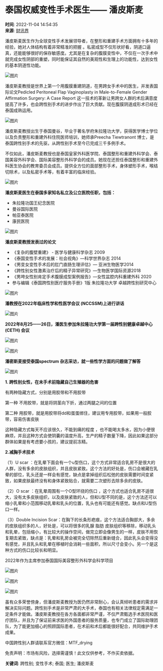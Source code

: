 # 泰国权威变性手术医生—— 潘皮斯麦

**时间**: 2022-11-04 14:54:35  
**来源**: [财讯界](#)  

潘皮斯麦医生作为全球变性手术发展领导者，在整形和重建手术方面拥有十多年的经验，她对人体结构有着非常精准的把握 。私密成型不仅形状好看，阴道口逼真，还能能够很好的保存敏感度。尤其是在复杂的腹膜变性中，不仅在一次手术中就完成女性阴部的重塑，同时能保证其自然的美观性和生理上的功能性，达到女性的基本阴道性功能。

![图片](https://www.yunyingxbs.com/public/uploads/20221104/6364ac5ea76d3.jpeg)

潘皮斯麦教授是世界上第一个用腹膜重建阴道，在男跨女手术中的医生，并发表国际论文Pedicled Peritoneal Flap Vaginoplasty in Male-to-Female Gender Affirmation Surgery: A Case Report 这一技术的革新让男跨女人群的术后满意度提高了许多，也会跨性别手术的进步作出了巨大贡献。现在腹膜阴道成形术已经在泰国成熟运用。

![图片](https://www.yunyingxbs.com/public/uploads/20221104/6364ac5ea7db2.png)

潘皮斯麦教授出生于泰国曼谷，毕业于著名学府朱拉隆功大学，获得医学博士学位以及负责整形和重建外科住院医师培训，她师承Preecha Tiewtranont 博士，是泰国跨性别手术的先驱，从跨性别手术至今已完成三千多例手术。

不仅如此，潘皮斯麦教授也是泰国皇家外科医学院、泰国整形和重建外科学会、泰国美容外科学会、国际美容整形外科学会的成员。她现在还担任泰国整形和重建外科医生协会的教育委员会成员。提供全方位的面部整形手术，身体塑形手术，喉结切除术，以及私密手术等，有着丰富的临床经验。

![图片](https://www.yunyingxbs.com/public/uploads/20221104/6364ac5ea87d9.jpeg)

**潘皮斯麦医生在泰国多家知名私立及公立医院任职，包括：**

- 朱拉隆功国王纪念医院
- 曼谷国际医院
- 帕亚泰医院
- 康民医院

![图片](https://www.yunyingxbs.com/public/uploads/20221104/6364ac5ea8e55.jpeg)

**潘皮斯麦教授发表过的论文**

- 《复杂的腹壁重建》 - 医学与健康科学杂志 2009
- 《泰国变性手术的发展：社会视角》—科学世界杂志 2014
- 《男变女变性手术后的肛门直肠生理评估》— 亚洲生物医学2014
- 《跨性别女性激素治疗后的精子异常研究》—生物医学国际资源2018
- 《男垮女性别肯定手术腹膜成型案例报告》—女性盆腔内科重建外科 2020
- 参与编辑《泰国跨性别医疗服务手册》1版 朱拉隆功大学 卓越跨性别研究中心

![图片](https://www.yunyingxbs.com/public/uploads/20221104/6364ac5ea934b.jpeg)

**潘教授在2022年临床性学和性医学会议 (NCCSSM)上进行讲话**

![图片](https://www.yunyingxbs.com/public/uploads/20221104/6364ac5ea97b3.jpeg)

**2022年8月25——26日，潘医生参加朱拉隆功大学第一届跨性别健康卓越中心 (CETH) 会议**

![图片](https://www.yunyingxbs.com/public/uploads/20221104/6364ac5ea9d96.jpeg)

![图片](https://www.yunyingxbs.com/public/uploads/20221104/6364ac5ea9ea7.jpeg)

**潘密斯麦接受泰国spectrum 杂志采访，就一些性学方面的问题做了解答**

![图片](https://www.yunyingxbs.com/public/uploads/20221104/6364ac5eaa10d.jpeg)

**1. 跨性别女性，在未手术前隐藏自己生殖器的危害**

有两种隐藏方式，分别是用胶带和不用胶带

第一种 不用胶带，就是将阴茎向下折，通过两腿之间的位置

第二种 用胶带，就是用胶带将dd和蛋蛋绑住，建议用专用胶带，如果用一般胶带，容易伤害皮肤

这种隐藏方式每天不应该很久，不能到痛的程度 ，也不能喝太多水，因为小便很麻烦，并且这种方式会使阴囊的温度升高，生产的精子数量下降，因此如果这部分群体如果是有考虑要小孩的，建议提前冻精。

**2.减胸手术技术**

（1）U scar ：在乳晕下面会有一个u型伤口，这个方式非常适合乳房不是很大的人群，没有多余的皮肤组织，并且皮肤紧致。这个方法的好处是，伤口会被藏在乳晕的部位，乳头还是一样会有感觉，缺点是拿掉组织后松弛的皮肤需要时间变紧致，如果皮肤最终没有和身体紧致贴合，就需要二次塑形去除多余的皮肤。

（2）O scar ：在乳晕周围有一个O型环绕的伤口 ，这个方式也适合乳房不适很大，没有太多皮肤组织，以及皮肤紧致的人，但和U型不同的是，这个方法还可以缩小乳晕和小范围移动乳晕和乳头的位置，乳头也有可能还有感觉。缺点和U型伤口一样。

（3）Double Incision Scar：在胸下的长条形疤痕，这个方法适合胸部大，多余的皮肤组织多的人，好处是，可以将很多的乳腺 脂肪 皮肤组织等移除，移动乳头和乳晕，包括缩小，有比较大的操作空间，做完立即会像男生的一样，皮肤不用恢复期去紧致，缺点是：乳晕和乳房会被完全切除然后重新缝合，因此乳头会变得没有感觉，并且乳头和乳晕在移植时会消耗一些面积，所以尺寸会变小。另一个是这种方式的伤口比较长和明显。

2022年作为主席参加泰国国际美容整形外科学会科学项目

![图片](https://www.yunyingxbs.com/public/uploads/20221104/6364ac5eaa6fe.jpeg)

![图片](https://www.yunyingxbs.com/public/uploads/20221104/6364ac5eaa829.jpeg)

![图片](https://www.yunyingxbs.com/public/uploads/20221104/6364ac5eaa9be.jpeg)

虽有众多荣誉傍身，但潘皮斯麦教授为医仍然非常耐心，会认真倾听患者的需求并解决实际问题。跨性别手术是非常严肃的大手术，泰国也有相关法律规定需满足一定条件才能做。潘皮斯麦教授在各方各面都非常严谨，不仅严肃甄选手术医院和医疗团队，并且为了保证前来求医的外国患者的服务质量，也专门成立了国际助理团队，为了能更加细心的照顾国际患者，在术前和术后都能很好配合，共同维护手术成果。

中国跨性别人群请联系官方微信：MTF_drying

免责声明：市场有风险，选择需谨慎！此文仅供参考，不作买卖依据。

**关键词**: 跨性别; 变性手术; 泰国; 医生; 潘皮斯麦
<!-- tcd_original_link http://chuangye.xunjk.com/chuangye/2022/1104/278328.html -->
